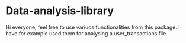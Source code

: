 # Data-analysis-library
Hi everyone, feel free to use variuos functionalities from this package. I have for example used them for analysing a user_transactions file.
